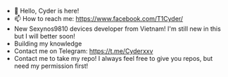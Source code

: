 - 👋 Hello, Cyder is here!
- 📫 How to reach me: https://www.facebook.com/T1Cyder/
- New Sexynos9810 devices developer from Vietnam! I'm still new in this but I will better soon!
- Building my knowledge
- Contact me on Telegram: https://t.me/Cyderxxv
- Contact me to take my repo! I always feel free to give you repos, but need my permission first! 

<!---
CyderVII28x03/CyderVII28x03 is a ✨ special ✨ repository because its `README.md` (this file) appears on your GitHub profile.
You can click the Preview link to take a look at your changes.
--->
